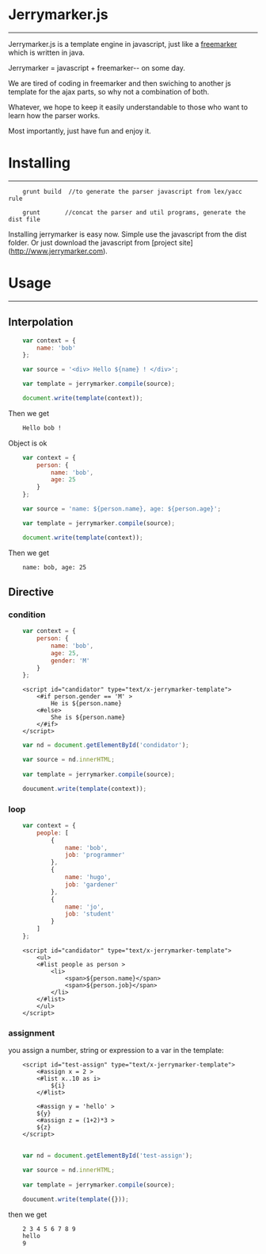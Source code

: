 # Jerrymarker.js
------

Jerrymarker.js is a template engine in javascript, just like a [freemarker](http://freemarker.org/) which is written in java.

Jerrymarker = javascript + freemarker-- on some day.

We are tired of coding in freemarker and then swiching to another js template for the ajax parts, so why not a combination of both.

Whatever, we hope to keep it easily understandable to those who want to learn how the parser works.

Most importantly, just have fun and enjoy it.

# Installing
-----

        grunt build  //to generate the parser javascript from lex/yacc rule

        grunt       //concat the parser and util programs, generate the dist file


Installing jerrymarker is easy now. Simple use the javascript from the dist folder. Or just download the javascript from [project site] (http://www.jerrymarker.com).

# Usage
-----

## Interpolation

```javascript
    var context = {
        name: 'bob'
    };

    var source = '<div> Hello ${name} ! </div>';

    var template = jerrymarker.compile(source);

    document.write(template(context));
```
Then we get

```html
    Hello bob !
```

Object is ok
```javascript
    var context = {
        person: {
            name: 'bob',
            age: 25
        }
    };

    var source = 'name: ${person.name}, age: ${person.age}';

    var template = jerrymarker.compile(source);

    document.write(template(context));
```

Then we get

```html
    name: bob, age: 25
```

## Directive

### condition

```javascript
    var context = {
        person: {
            name: 'bob',
            age: 25,
            gender: 'M'
        }
    };
```

        <script id="candidator" type="text/x-jerrymarker-template">
            <#if person.gender == 'M' >
                He is ${person.name}
            <#else>
                She is ${person.name}
            </#if>
        </script>

```javascript
    var nd = document.getElementById('condidator');

    var source = nd.innerHTML;
    
    var template = jerrymarker.compile(source);

    doucument.write(template(context));
```

### loop

```javascript
    var context = {
        people: [
            {
                name: 'bob',
                job: 'programmer'
            },
            {
                name: 'hugo',
                job: 'gardener'
            },
            {
                name: 'jo',
                job: 'student'
            }
        ]
    };
```

        <script id="candidator" type="text/x-jerrymarker-template">
            <ul>
            <#list people as person >
                <li>
                    <span>${person.name}</span>
                    <span>${person.job}</span>
                </li> 
            </#list>
            </ul>
        </script>

### assignment

you assign a number, string or expression to a var in the template:

        <script id="test-assign" type="text/x-jerrymarker-template">
            <#assign x = 2 >
            <#list x..10 as i>
                ${i}
            </#list>

            <#assign y = 'hello' >
            ${y}
            <#assign z = (1+2)*3 >
            ${z}
        </script>

```javascript
    
    var nd = document.getElementById('test-assign');

    var source = nd.innerHTML;
    
    var template = jerrymarker.compile(source);

    doucument.write(template({}));
```

then we get 
```html
    2 3 4 5 6 7 8 9
    hello
    9
```

